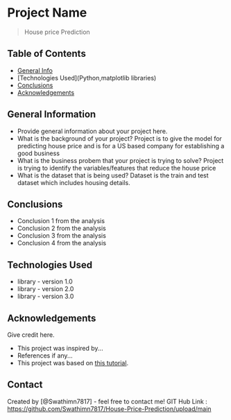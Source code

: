 # Project Name
> House price Prediction


## Table of Contents
* [General Info](#general-information)
* [Technologies Used](Python,matplotlib libraries)
* [Conclusions](#conclusions)
* [Acknowledgements](#acknowledgements)

<!-- You can include any other section that is pertinent to your problem -->

## General Information
- Provide general information about your project here.
- What is the background of your project?
  Project is to give the model for predicting house price and is for a US based company for establishing a good business
- What is the business probem that your project is trying to solve?
  Project is trying to identify the variables/features that reduce the house price
- What is the dataset that is being used?
  Dataset is the train and test dataset which includes housing details.

<!-- You don't have to answer all the questions - just the ones relevant to your project. -->

## Conclusions
- Conclusion 1 from the analysis
- Conclusion 2 from the analysis
- Conclusion 3 from the analysis
- Conclusion 4 from the analysis

<!-- You don't have to answer all the questions - just the ones relevant to your project. -->

## Technologies Used
- library - version 1.0
- library - version 2.0
- library - version 3.0

<!-- As the libraries versions keep on changing, it is recommended to mention the version of library used in this project -->

## Acknowledgements
Give credit here.
- This project was inspired by...
- References if any...
- This project was based on [this tutorial](https://www.example.com).


## Contact
Created by [@Swathimn7817] - feel free to contact me!
GIT Hub Link : https://github.com/Swathimn7817/House-Price-Prediction/upload/main


<!-- Optional -->
<!-- ## License -->
<!-- This project is open source and available under the [... License](). -->

<!-- You don't have to include all sections - just the one's relevant to your project -->